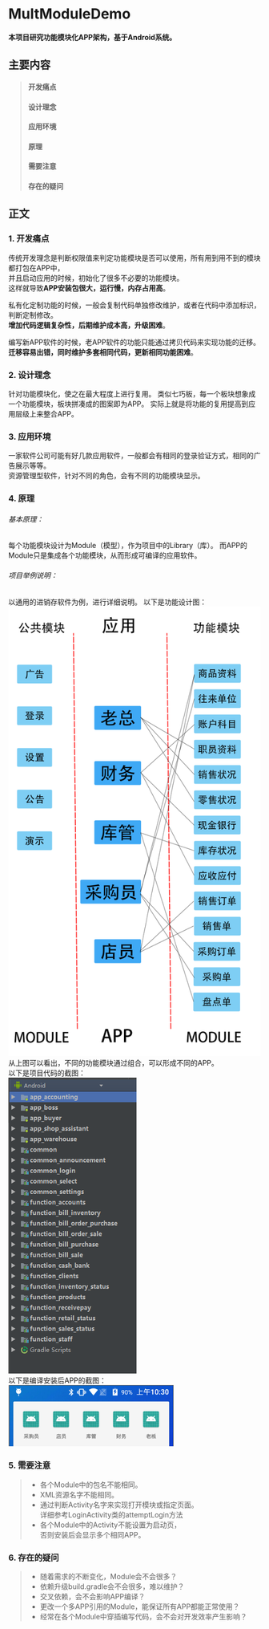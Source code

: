 # MultModuleDemo

**本项目研究功能模块化APP架构，基于Android系统。**

## 主要内容
> #### 开发痛点
> #### 设计理念
> #### 应用环境
> #### 原理
> #### 需要注意
> #### 存在的疑问
## 正文
### 1. 开发痛点
传统开发理念是判断权限值来判定功能模块是否可以使用，所有用到用不到的模块都打包在APP中，  
并且启动应用的时候，初始化了很多不必要的功能模块。  
这样就导致**APP安装包很大，运行慢，内存占用高**。  
  
私有化定制功能的时候，一般会复制代码单独修改维护，或者在代码中添加标识，判断定制修改。  
**增加代码逻辑复杂性，后期维护成本高，升级困难**。  
  
编写新APP软件的时候，老APP软件的功能只能通过拷贝代码来实现功能的迁移。  
**迁移容易出错，同时维护多套相同代码，更新相同功能困难**。  

### 2. 设计理念
针对功能模块化，使之在最大程度上进行复用。
类似七巧板，每一个板块想象成一个功能模块，板块拼凑成的图案即为APP。
实际上就是将功能的复用提高到应用层级上来整合APP。
### 3. 应用环境
一家软件公司可能有好几款应用软件，一般都会有相同的登录验证方式，相同的广告展示等等。  
资源管理型软件，针对不同的角色，会有不同的功能模块显示。
### 4. 原理
###### 基本原理：  
每个功能模块设计为Module（模型），作为项目中的Library（库）。
而APP的Module只是集成各个功能模块，从而形成可编译的应用软件。
###### 项目举例说明：
以通用的进销存软件为例，进行详细说明。
以下是功能设计图：  
![功能设计图](https://github.com/pulque/MultModuleDemo/blob/master/images/functions.png?raw=true)  
从上图可以看出，不同的功能模块通过组合，可以形成不同的APP。  
以下是项目代码的截图：  
![代码结构图](https://github.com/pulque/MultModuleDemo/blob/master/images/project_structure.png?raw=true)  
以下是编译安装后APP的截图：  
![手机APP展示图](https://github.com/pulque/MultModuleDemo/blob/master/images/apps.png?raw=true)  
### 5. 需要注意
> + 各个Module中的包名不能相同。  
> + XML资源名字不能相同。  
> + 通过判断Activity名字来实现打开模块或指定页面。  
详细参考LoginActivity类的attemptLogin方法
> + 各个Module中的Activity不能设置为启动页，  
否则安装后会显示多个相同APP。
### 6. 存在的疑问
> + 随着需求的不断变化，Module会不会很多？
> + 依赖升级build.gradle会不会很多，难以维护？
> + 交叉依赖，会不会影响APP编译？
> + 更改一个多APP引用的Module，能保证所有APP都能正常使用？
> + 经常在各个Module中穿插编写代码，会不会对开发效率产生影响？